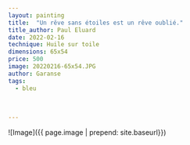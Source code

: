 ```yaml
---
layout: painting
title:  "Un rêve sans étoiles est un rêve oublié."
title_author: Paul Eluard  
date: 2022-02-16
technique: Huile sur toile
dimensions: 65x54
price: 500
image: 20220216-65x54.JPG
author: Garanse
tags:
  - bleu
  
  
  
---
```

![Image]({{ page.image | prepend: site.baseurl}})

